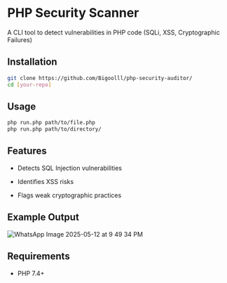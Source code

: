 # PHP Security Scanner

A CLI tool to detect vulnerabilities in PHP code (SQLi, XSS, Cryptographic Failures)

## Installation
```bash
git clone https://github.com/Bigoolll/php-security-auditor/
cd [your-repo]
```

## Usage
``` bash
php run.php path/to/file.php
php run.php path/to/directory/
```

## Features

- Detects SQL Injection vulnerabilities
    
- Identifies XSS risks
    
- Flags weak cryptographic practices
    

## Example Output
![WhatsApp Image 2025-05-12 at 9 49 34 PM](https://github.com/user-attachments/assets/5b04c46c-d0db-4e31-b65d-34b827c7e3eb)

## Requirements
- PHP 7.4+
